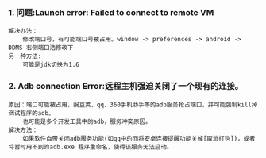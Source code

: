### 1. 问题:Launch error: Failed to connect to remote VM
	解决办法： 
		修改端口号，有可能端口号被占用。window -> preferences -> android -> DDMS 右侧端口浩修改下
	另一种方法:
		可能是jdk切换为1.6 

### 2. Adb connection Error:远程主机强迫关闭了一个现有的连接。 
	原因：端口可能被占用，豌豆荚、qq、360手机助手等的adb服务抢占端口，并可能强制kill掉调试程序的adb。
		也可能是多个开发工具中的adb，服务冲突原因。
	解决方法：
		如果软件自带关闭adb服务功能(如qq中的而将安卓连接提醒功能关掉[取消打钩])，或者将暂时用不到的adb.exe 程序重命名，使得该服务无法启动。
	